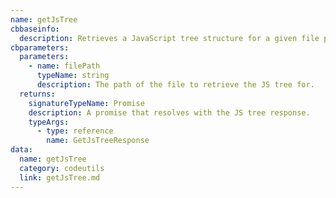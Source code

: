 ```yaml
---
name: getJsTree
cbbaseinfo:
  description: Retrieves a JavaScript tree structure for a given file path.
cbparameters:
  parameters:
    - name: filePath
      typeName: string
      description: The path of the file to retrieve the JS tree for.
  returns:
    signatureTypeName: Promise
    description: A promise that resolves with the JS tree response.
    typeArgs:
      - type: reference
        name: GetJsTreeResponse
data:
  name: getJsTree
  category: codeutils
  link: getJsTree.md
---
```

<CBBaseInfo/> 
 <CBParameters/>